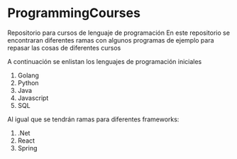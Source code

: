 # ProgrammingCourses
Repositorio para cursos de lenguaje de programación
En este repositorio se encontraran diferentes ramas con algunos programas de ejemplo para repasar las cosas de diferentes cursos

A continuación se enlistan los lenguajes de programación iniciales
1. Golang
2. Python
3. Java
4. Javascript
5. SQL

Al igual que se tendrán ramas para diferentes frameworks:
1. .Net
2. React
3. Spring